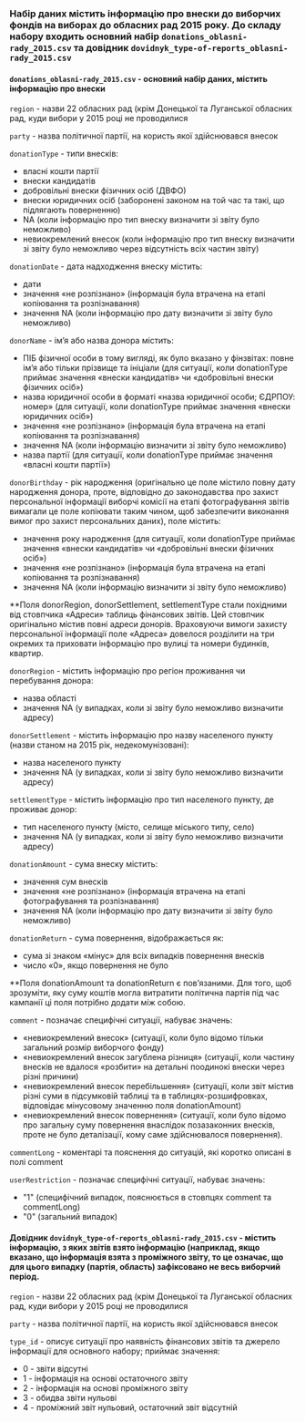 ### Набір даних містить інформацію про внески до виборчих фондів на виборах до обласних рад 2015 року. До складу набору входить основний набір ```donations_oblasni-rady_2015.csv``` та довідник ```dovidnyk_type-of-reports_oblasni-rady_2015.csv```

#### ```donations_oblasni-rady_2015.csv``` - основний набір даних, містить інформацію про внески

```region``` - назви 22 обласних рад (крім Донецької та Луганської обласних рад, куди вибори у 2015 році не проводилися

```party``` - назва політичної партії, на користь якої здійснювався внесок

```donationType``` - типи внесків:
- власні кошти партії
- внески кандидатів
- добровільні внески фізичних осіб (ДВФО)
- внески юридичних осіб (заборонені законом на той час та такі, що підлягають поверненню)
- NA (коли інформацію про тип внеску визначити зі звіту було неможливо)
- невиокремлений внесок (коли інформацію про тип внеску визначити зі звіту було неможливо через відсутність всіх частин звіту)

```donationDate``` - дата надходження внеску містить:
- дати
- значення «не розпізнано» (інформація була втрачена на етапі копіювання та розпізнавання)
- значення NA (коли інформацію про дату визначити зі звіту було неможливо)

```donorName``` - ім’я або назва донора містить:
- ПІБ фізичної особи в тому вигляді, як було вказано у фінзвітах: повне ім’я або тільки прізвище та ініціали (для ситуації, коли donationType приймає значення «внески кандидатів» чи «добровільні внески фізичних осіб»)
- назва юридичної особи в форматі «назва юридичної особи; ЄДРПОУ: номер» (для ситуації, коли donationType приймає значення «внески юридичних осіб»)
- значення «не розпізнано» (інформація була втрачена на етапі копіювання та розпізнавання)
- значення NA (коли інформацію визначити зі звіту було неможливо)
- назва партії (для ситуації, коли donationType приймає значення «власні кошти партії»)

```donorBirthday``` - рік народження (оригінально це поле містило повну дату народження донора, проте, відповідно до законодавства про захист персональної інформації виборчі комісії на етапі фотографування звітів вимагали це поле копіювати таким чином, щоб забезпечити виконання вимог про захист персональних даних), поле містить:
- значення року народження (для ситуації, коли donationType приймає значення «внески кандидатів» чи «добровільні внески фізичних осіб»)
- значення «не розпізнано» (інформація була втрачена на етапі копіювання та розпізнавання)
- значення NA (коли інформацію визначити зі звіту було неможливо)
	
**Поля donorRegion, donorSettlement, settlementType стали похідними від стовпчика «Адреси» таблиць фінансових звітів. Цей стовпчик оригінально містив повні адреси донорів. Враховуючи вимоги захисту персональної інформації поле «Адреса» довелося розділити на три окремих та приховати інформацію про вулиці та номери будинків, квартир.

```donorRegion``` - містить інформацію про регіон проживання чи перебування донора:
- назва області
- значення NA (у випадках, коли зі звіту було неможливо визначити адресу)

```donorSettlement``` - містить інформацію про назву населеного пункту (назви станом на 2015 рік, недекомунізовані):
- назва населеного пункту
- значення NA (у випадках, коли зі звіту було неможливо визначити адресу)

```settlementType``` - містить інформацію про тип населеного пункту, де проживає донор:
- тип населеного пункту (місто, селище міського типу, село)
- значення NA (у випадках, коли зі звіту було неможливо визначити адресу)

```donationAmount``` - сума внеску містить:
- значення сум внесків
- значення «не розпізнано» (інформація втрачена на етапі фотографування та розпізнавання)
- значення NA (коли інформацію про дату визначити зі звіту було неможливо)

```donationReturn``` - сума повернення, відображається як:
- сума зі знаком «мінус» для всіх випадків повернення внесків
- число «0», якщо повернення не було

**Поля donationAmount та donationReturn є пов’язаними. Для того, щоб зрозуміти, яку суму коштів могла витратити політична партія під час кампанії ці поля потрібно додати між собою.

```comment``` - позначає специфічні ситуації, набуває значень:
- «невиокремлений внесок» (ситуації, коли було відомо тільки загальний розмір виборчого фонду)
- «невиокремлений внесок загублена різниця» (ситуації, коли частину внесків не вдалося «розбити» на детальні поодинокі внески через різні причини)
- «невиокремлений внесок перебільшення» (ситуації, коли звіт містив різні суми в підсумковій таблиці та в таблицях-розшифровках, відповідає мінусовому значенню поля donationAmount)
- «невиокремлений внесок повернення» (ситуації, коли було відомо про загальну суму повернення внаслідок позазаконних внесків, проте не було деталізації, кому саме здійснювалося повернення).

```commentLong``` - коментарі та пояснення до ситуацій, які коротко описані в полі comment

```userRestriction``` - позначає специфічні ситуації, набуває значень:
- "1" (специфічний випадок, пояснюється в стовпцях comment та commentLong)
- "0" (загальний випадок)

#### Довідник ```dovidnyk_type-of-reports_oblasni-rady_2015.csv``` - містить інформацію, з яких звітів взято інформацію (наприклад, якщо вказано, що інформація взята з проміжного звіту, то це означає, що для цього випадку (партія, область) зафіксовано не весь виборчий період.

```region``` - назви 22 обласних рад (крім Донецької та Луганської обласних рад, куди вибори у 2015 році не проводилися

```party``` - назва політичної партії, на користь якої здійснювався внесок

```type_id```	- описує ситуації про наявність фінансових звітів та джерело інформації для основного набору; приймає значення:
- 0 - звіти відсутні
- 1 - інформація на основі остаточного звіту
- 2 - інформація на основі проміжного звіту
- 3 - обидва звіти нульові
- 4 - проміжний звіт нульовий, остаточний звіт відсутній
